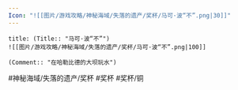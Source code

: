 ```yaml
---
Icon: "![[图片/游戏攻略/神秘海域/失落的遗产/奖杯/马可·波“不”.png|30]]"
---
```

```ad-common-bronze-trophy
title: (Title:: "马可·波“不”")
![[图片/游戏攻略/神秘海域/失落的遗产/奖杯/马可·波“不”.png|100]]

(Comment:: "在哈勒比德的大坝玩水")
```

#神秘海域/失落的遗产/奖杯 #奖杯 #奖杯/铜
